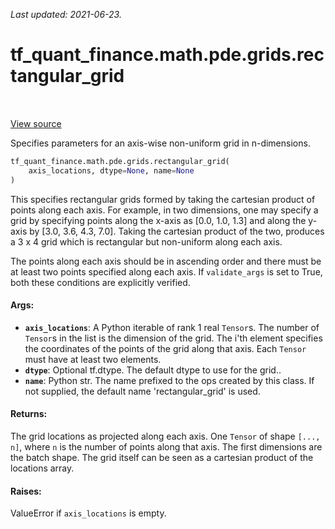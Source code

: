 <!--
This file is generated by a tool. Do not edit directly.
For open-source contributions the docs will be updated automatically.
-->

*Last updated: 2021-06-23.*

<div itemscope itemtype="http://developers.google.com/ReferenceObject">
<meta itemprop="name" content="tf_quant_finance.math.pde.grids.rectangular_grid" />
<meta itemprop="path" content="Stable" />
</div>

# tf_quant_finance.math.pde.grids.rectangular_grid

<!-- Insert buttons and diff -->

<table class="tfo-notebook-buttons tfo-api" align="left">
</table>

<a target="_blank" href="https://github.com/google/tf-quant-finance/blob/master/tf_quant_finance/math/pde/grids.py">View source</a>



Specifies parameters for an axis-wise non-uniform grid in n-dimensions.

```python
tf_quant_finance.math.pde.grids.rectangular_grid(
    axis_locations, dtype=None, name=None
)
```



<!-- Placeholder for "Used in" -->

This specifies rectangular grids formed by taking the cartesian product
of points along each axis. For example, in two dimensions, one may specify
a grid by specifying points along the x-axis as [0.0, 1.0, 1.3] and along the
y-axis by [3.0, 3.6, 4.3, 7.0]. Taking the cartesian product of the two,
produces a 3 x 4 grid which is rectangular but non-uniform along each axis.

The points along each axis should be in ascending order and there must be at
least two points specified along each axis. If `validate_args` is set to
True, both these conditions are explicitly verified.

#### Args:


* <b>`axis_locations`</b>: A Python iterable of rank 1 real `Tensor`s. The number of
  `Tensor`s in the list is the dimension of the grid. The i'th element
  specifies the coordinates of the points of the grid along that axis. Each
  `Tensor` must have at least two elements.
* <b>`dtype`</b>: Optional tf.dtype. The default dtype to use for the grid..
* <b>`name`</b>: Python str. The name prefixed to the ops created by this class. If not
  supplied, the default name 'rectangular_grid' is used.


#### Returns:

The grid locations as projected along each axis. One `Tensor` of shape
`[..., n]`, where `n` is the number of points along that axis. The first
dimensions are the batch shape. The grid itself can be seen as a cartesian
product of the locations array.



#### Raises:

ValueError if `axis_locations` is empty.
